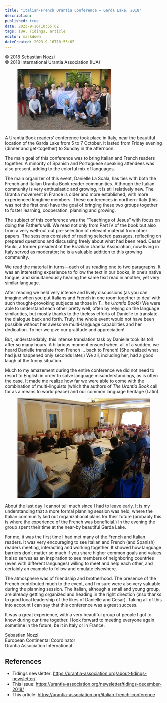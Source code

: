 ```yaml
---
title: "Italian-French Urantia Conference – Garda Lake, 2018"
description: 
published: true
date: 2023-9-16T10:55:6Z
tags: IUA, Tidings, article
editor: markdown
dateCreated: 2023-9-16T10:55:6Z
---
```


<p class="v-card v-sheet theme--light gray lighten-3 px-2">© 2018 Sebastian Nozzi<br>© 2018 International Urantia Association (IUA)</p>

<figure id="Figure_1" class="image urantiapedia image-style-align-left">
<img src="../../../image/article/IUA_Tidings/group-picture-Italian-Conf-SN-11.10.18-300x194.jpg">
</figure>

A Urantia Book readers’ conference took place in Italy, near the beautiful location of the Garda Lake from 5 to 7 October. It lasted from Friday evening (dinner and get-together) to Sunday in the afternoon.

The main goal of this conference was to bring Italian and French readers together. A minority of Spanish and Portuguese speaking attendees was also present, adding to the colorful mix of languages.

The main organizer of this event, Danielle La Scala, has ties with both the French and Italian Urantia Book reader communities. Although the Italian community is very enthusiastic and growing, it is still relatively new. The Urantia movement in France is older and more established, with more experienced longtime members. These conferences in northern-Italy (this was not the first one) have the goal of bringing these two groups together to foster learning, cooperation, planning and growing.

The subject of this conference was the “Teachings of Jesus” with focus on doing the Father’s will. We read not only from Part IV of the book but also from a very well-out out pre-selection of relevant material from other papers. The sessions consisted of reading selected passages, reflecting on prepared questions and discussing freely about what had been read. Cesar Paulo, a former president of the Brazilian Urantia Association, now living in Italy served as moderator; he is a valuable addition to this growing community.

We read the material in turns—each of us reading one to two paragraphs. It was an interesting experience to follow the text in our books, in one’s native tongue, and simultaneously hearing the same text read in another, yet very similar language.

After reading we held very intense and lively discussions (as you can imagine when you put Italians and French in one room together to deal with such thought-provoking subjects as those in _T__he Urantia Book_!) We were able to understand each other pretty well, often by relying on the language similarities, but mostly thanks to the tireless efforts of Danielle to translate the dialogue back and forth. Truly, the whole event would not have been possible without her awesome multi-language capabilities and her dedication. To her we give our gratitude and appreciation!

But, understandably, this intense translation task by Danielle took its toll after so many hours. A hilarious moment ensued when, all of a sudden, we heard Danielle translate from French … back to French! (She realized what had just happened only seconds later.) We all, including her, had a good laugh at the funny situation.

Much to my amazement during the entire conference we did not need to resort to English in order to solve language misunderstandings, as is often the case. It made me realize how far we were able to come with the combination of multi-linguists (which the authors of _The Urantia Book_ call for as a means to world peace) and our common language heritage (Latin).

<figure id="Figure_2" class="image urantiapedia">
<img src="../../../image/article/IUA_Tidings/Italian-conf-2018-10-06-at-10.06.56-706x530.jpg">
</figure>

About the last day I cannot tell much since I had to leave early. It is my understanding that a more formal planning session was held, where the Italian community laid out organizational plans for their future (probably this is where the experience of the French was beneficial.) In the evening the group spent their time at the near-by beautiful Garda Lake.

For me, it was the first time I had met many of the French and Italian readers. It was very encouraging to see Italian and French (and Spanish) readers meeting, interacting and working together. It showed how language barriers don’t matter so much if you share higher common goals and values. It also serves as an inspiration to see members of neighboring countries (even with different languages) willing to meet and help each other, and certainly an example to follow and emulate elsewhere.

The atmosphere was of friendship and brotherhood. The presence of the French contributed much to the event, and I’m sure were also very valuable during the planning session. The Italian, although a small and young group, are already getting organized and heading in the right direction (also thanks to good local leadership of the likes of Danielle and Cesar). Taking all of this into account I can say that this conference was a great success.

It was a great experience, with a very beautiful group of people I got to know during our time together. I look forward to meeting everyone again sometime in the future, be it in Italy or in France.

Sebastian Nozzi  
European Continental Coordinator  
Urantia Association International

## References

- Tidings newsletter: https://urantia-association.org/about-tidings-newsletter/
- This issue: https://urantia-association.org/newsletter/tidings-december-2018/
- This article: https://urantia-association.org/italian-french-conference